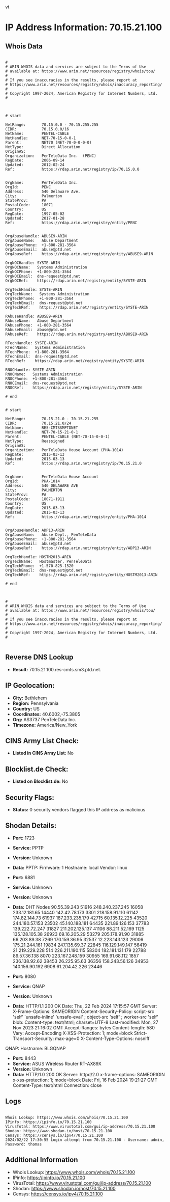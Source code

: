 vt
# IP Address Information: 70.15.21.100

## Whois Data
```

#
# ARIN WHOIS data and services are subject to the Terms of Use
# available at: https://www.arin.net/resources/registry/whois/tou/
#
# If you see inaccuracies in the results, please report at
# https://www.arin.net/resources/registry/whois/inaccuracy_reporting/
#
# Copyright 1997-2024, American Registry for Internet Numbers, Ltd.
#



# start

NetRange:       70.15.0.0 - 70.15.255.255
CIDR:           70.15.0.0/16
NetName:        PENTEL-CABLE
NetHandle:      NET-70-15-0-0-1
Parent:         NET70 (NET-70-0-0-0-0)
NetType:        Direct Allocation
OriginAS:       
Organization:   PenTeleData Inc.  (PENC)
RegDate:        2006-09-14
Updated:        2012-02-24
Ref:            https://rdap.arin.net/registry/ip/70.15.0.0


OrgName:        PenTeleData Inc. 
OrgId:          PENC
Address:        540 Delaware Ave.
City:           Palmerton
StateProv:      PA
PostalCode:     18071
Country:        US
RegDate:        1997-05-02
Updated:        2017-01-28
Ref:            https://rdap.arin.net/registry/entity/PENC


OrgAbuseHandle: ABUSE9-ARIN
OrgAbuseName:   Abuse Department
OrgAbusePhone:  +1-800-281-3564 
OrgAbuseEmail:  abuse@ptd.net
OrgAbuseRef:    https://rdap.arin.net/registry/entity/ABUSE9-ARIN

OrgNOCHandle: SYSTE-ARIN
OrgNOCName:   Systems Administration
OrgNOCPhone:  +1-800-281-3564 
OrgNOCEmail:  dns-request@ptd.net
OrgNOCRef:    https://rdap.arin.net/registry/entity/SYSTE-ARIN

OrgTechHandle: SYSTE-ARIN
OrgTechName:   Systems Administration
OrgTechPhone:  +1-800-281-3564 
OrgTechEmail:  dns-request@ptd.net
OrgTechRef:    https://rdap.arin.net/registry/entity/SYSTE-ARIN

RAbuseHandle: ABUSE9-ARIN
RAbuseName:   Abuse Department
RAbusePhone:  +1-800-281-3564 
RAbuseEmail:  abuse@ptd.net
RAbuseRef:    https://rdap.arin.net/registry/entity/ABUSE9-ARIN

RTechHandle: SYSTE-ARIN
RTechName:   Systems Administration
RTechPhone:  +1-800-281-3564 
RTechEmail:  dns-request@ptd.net
RTechRef:    https://rdap.arin.net/registry/entity/SYSTE-ARIN

RNOCHandle: SYSTE-ARIN
RNOCName:   Systems Administration
RNOCPhone:  +1-800-281-3564 
RNOCEmail:  dns-request@ptd.net
RNOCRef:    https://rdap.arin.net/registry/entity/SYSTE-ARIN

# end


# start

NetRange:       70.15.21.0 - 70.15.21.255
CIDR:           70.15.21.0/24
NetName:        RES-CMTSSMPTDNET
NetHandle:      NET-70-15-21-0-1
Parent:         PENTEL-CABLE (NET-70-15-0-0-1)
NetType:        Reassigned
OriginAS:       
Organization:   PenTeleData House Account (PHA-1014)
RegDate:        2015-03-13
Updated:        2015-03-13
Ref:            https://rdap.arin.net/registry/ip/70.15.21.0


OrgName:        PenTeleData House Account
OrgId:          PHA-1014
Address:        540 DELAWARE AVE
City:           PALMERTON
StateProv:      PA
PostalCode:     18071-1911
Country:        US
RegDate:        2015-03-13
Updated:        2015-03-13
Ref:            https://rdap.arin.net/registry/entity/PHA-1014


OrgAbuseHandle: ADP13-ARIN
OrgAbuseName:   Abuse Dept., PenTeleData 
OrgAbusePhone:  +1-800-281-3564 
OrgAbuseEmail:  abuse@ptd.net
OrgAbuseRef:    https://rdap.arin.net/registry/entity/ADP13-ARIN

OrgTechHandle: HOSTM2013-ARIN
OrgTechName:   Hostmaster, PenTeleData 
OrgTechPhone:  +1-570-825-1520 
OrgTechEmail:  dns-request@ptd.net
OrgTechRef:    https://rdap.arin.net/registry/entity/HOSTM2013-ARIN

# end



#
# ARIN WHOIS data and services are subject to the Terms of Use
# available at: https://www.arin.net/resources/registry/whois/tou/
#
# If you see inaccuracies in the results, please report at
# https://www.arin.net/resources/registry/whois/inaccuracy_reporting/
#
# Copyright 1997-2024, American Registry for Internet Numbers, Ltd.
#


```
## Reverse DNS Lookup
- **Result:** 70.15.21.100.res-cmts.sm3.ptd.net.

## IP Geolocation:
- **City:** Bethlehem
- **Region:** Pennsylvania
- **Country:** US
- **Coordinates:** 40.6002,-75.3805
- **Org:** AS3737 PenTeleData Inc.
- **Timezone:** America/New_York

## CINS Army List Check:
- **Listed in CINS Army List:** 
No

## Blocklist.de Check:
- **Listed on Blocklist.de:** 
No

## Security Flags:
- **Status:** 0 security vendors flagged this IP address as malicious

## Shodan Details:
- **Port:** 1723
- **Service:** PPTP
- **Version:** Unknown
- **Data:** PPTP:
  Firmware: 1
  Hostname: local
  Vendor: linux

- **Port:** 6881
- **Service:** Unknown
- **Version:** Unknown
- **Data:** DHT Nodes
90.55.39.243	51916
248.240.237.245	16058
233.12.181.65	14440
142.42.78.173	3301
218.158.91.110	61142
174.82.144.73	61937
187.233.235.179	42715
60.135.12.225	43520
244.180.57.153	23502
45.140.188.181	64435
221.89.126.153	37783
139.222.72.247	31827
211.202.125.137	41106
88.211.52.169	1125
135.128.105.38	26923
69.16.205.29	53279
205.178.91.90	31885
66.203.89.38	7269
170.159.36.95	32537
12.223.143.123	29006
175.21.244.161	19834
247.135.69.37	22845
116.129.149.147	56419
21.219.229.228	514
226.211.190.115	58304
182.181.131.179	22788
89.57.36.138	8070
223.167.248.159	30955
169.91.68.112	1857
236.138.92.62	38453
26.225.95.63	36356
158.243.56.126	34953
140.156.90.192	6908
61.204.42.226	23446


- **Port:** 8080
- **Service:** QNAP
- **Version:** Unknown
- **Data:** HTTP/1.1 200 OK
Date: Thu, 22 Feb 2024 17:15:57 GMT
Server:  
X-Frame-Options: SAMEORIGIN
Content-Security-Policy: script-src 'self' 'unsafe-inline' 'unsafe-eval' ; object-src 'self' ; worker-src 'self' blob:
Content-type: text/html; charset=UTF-8
Last-modified: Mon, 27 Nov 2023 21:16:02 GMT
Accept-Ranges: bytes
Content-length: 580
Vary: Accept-Encoding
X-XSS-Protection: 1; mode=block
Strict-Transport-Security: max-age=0
X-Content-Type-Options: nosniff


QNAP:
  Hostname: BLGQNAP


- **Port:** 8443
- **Service:** ASUS Wireless Router RT-AX89X
- **Version:** Unknown
- **Data:** HTTP/1.0 200 OK
Server: httpd/2.0
x-frame-options: SAMEORIGIN
x-xss-protection: 1; mode=block
Date: Fri, 16 Feb 2024 19:21:27 GMT
Content-Type: text/html
Connection: close



## Logs
```

Whois Lookup: https://www.whois.com/whois/70.15.21.100
IPinfo: https://ipinfo.io/70.15.21.100
VirusTotal: https://www.virustotal.com/gui/ip-address/70.15.21.100
Shodan: https://www.shodan.io/host/70.15.21.100
Censys: https://censys.io/ipv4/70.15.21.100
2024/02/22 17:30:55 Login attempt from 70.15.21.100 - Username: admin, Password: thomas

```
## Additional Information
- Whois Lookup: https://www.whois.com/whois/70.15.21.100
- IPinfo: https://ipinfo.io/70.15.21.100
- VirusTotal: https://www.virustotal.com/gui/ip-address/70.15.21.100
- Shodan: https://www.shodan.io/host/70.15.21.100
- Censys: https://censys.io/ipv4/70.15.21.100

